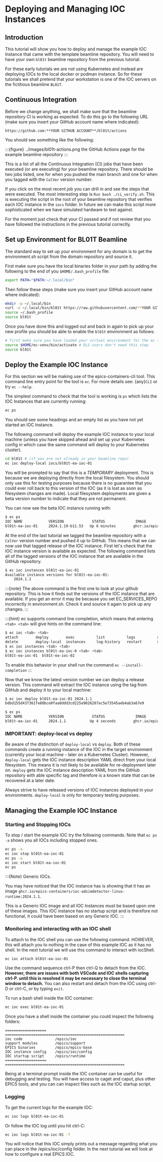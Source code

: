 # Deploying and Managing IOC Instances

## Introduction

This tutorial will show you how to deploy and manage the example IOC Instance
that came with the template beamline repository.
You will need to have your own `bl01t` beamline repository
from the previous tutorial.

For these early tutorials we are not using Kubernetes and instead are deploying
IOCs to the local docker or podman instance. So for these tutorials we
shall pretend that your workstation is one of the IOC servers on the fictitious
beamline `BL01T`.

## Continuous Integration

Before we change anything, we shall make sure that the beamline repository CI
is working as expected. To do this go to the following URL (make sure you insert
your GitHub account name where indicated):

```
https://github.com:**YOUR GITHUB ACCOUNT**/bl01t/actions
```

You should see something like the following:

:::{figure} ../images/bl01t-actions.png
the GitHub Actions page for the example beamline repository
:::

This is a list of all the Continuous Integration (CI) jobs that have been
executed (or are executing) for your beamline repository. There should be
two jobs listed, one for when you pushed the main branch and one for when you
tagged with the `CalVer` version number.

If you click on the most recent job you can drill in and see the steps that
were executed. The most interesting step is `Run bash ./ci_verify.sh`. This
is executing the script in the root of your beamline repository that verifies
each IOC instance in the `iocs` folder. In future we can make this script
more sophisticated when we have simulated hardware to test against.

For the moment just check that your CI passed and if not review that you
have followed the instructions in the previous tutorial correctly.

## Set up Environment for BL01T Beamline

The standard way to set up your environment for any domain is to get
the environment.sh script from the domain repository and source it.

First make sure you have the local binaries folder in your path by adding
the following to the end of you `$HOME/.bash_profile` file:

```bash
export PATH="$PATH:~/.local/bin"
```

Then follow these steps (make sure you insert your GitHub account name
where indicated):

```bash
mkdir -p ~/.local/bin
curl -o ~/.local/bin/bl01t https://raw.githubusercontent.com/**YOUR GITHUB ACCOUNT**/bl01t/main/environment.sh?token=$(date +%s)
source ~/.bash_profile
source bl01t
```

Once you have done this and logged out and back in again to pick up your new
profile you should be able to enable the `bl01t` environment as follows:

```bash
# first make sure you have loaded your virtual environment for the ec tool
source $HOME/ec-venv/bin/activate # DLS users don't need this step
source bl01t
```

## Deploy the Example IOC Instance

For this section we will be making use of the epics-containers-cli tool.
This command line entry point for the tool is `ec`. For more
details see: {any}`CLI` or try `ec --help`.

The simplest command to check that the tool is working is `ps` which lists
the IOC Instances that are currently running:

```bash
ec ps
```

You should see some headings and an empty list as you have not yet started an
IOC Instance.

The following command will deploy the example IOC instance to your local
machine (unless you have skipped ahead and set up your Kubernetes config
in which case the same command will deploy to your Kubernetes cluster).

```bash
cd bl01t # (if you are not already in your beamline repo)
ec ioc deploy-local iocs/bl01t-ea-ioc-01
```

You will be prompted to say that this is a *TEMPORARY* deployment. This is
because we are deploying directly from the local filesystem. You should only
use this for testing purposes because there is no guarantee that you could
ever roll back to this version of the IOC (as it is lost as soon as filesystem
changes are made). Local filesystem deployments are given a beta version
number to indicate that they are not permanent.

You can now see the beta IOC instance running with:

```bash
$ ec ps
IOC NAME            VERSION             STATUS              IMAGE
bl01t-ea-ioc-01     2024.1.19-b11.53   Up 6 minutes        ghcr.io/epics-containers/ioc-adsimdetector-linux-runtime:2024.1.1
```

At the end of the last tutorial we tagged the beamline repository with a
`CalVer` version number and pushed it up to GitHub. This means that we
can now use that tagged release of the IOC instance. First let's
check that the IOC instance version is available as expected. The following
command lists all of the tagged versions of the IOC instance that are
available in the GitHub repository.

```bash
$ ec ioc instances bl01t-ea-ioc-01
Available instance versions for bl01t-ea-ioc-01:
    2024.1.1
```

:::{note}
The above command is the first one to look at your github repository.
This is how it finds out the versions
of the IOC instance that are available. If you get an error it may be
because you set EC_SERVICES_REPO incorrectly in environment.sh. Check it
and source it again to pick up any changes.
:::

:::{hint}
ec supports command line completion, which means that entering `<tab> <tab>` will give hints on the command line:

```bash
$ ec ioc <tab> <tab>
attach        deploy        exec          list          logs          start         template
delete        deploy-local  instances     log-history   restart       stop          validate
$ ec ioc instances <tab> <tab>
$ ec ioc instances bl01t-ea-ioc-0 <tab> <tab>
bl01t-ea-ioc-01  bl01t-ea-ioc-02
```

To enable this behavior in your shell run the command `ec --install-completion`
:::

Now that we know the latest version number we can deploy a release version.
This command will extract the IOC instance using the tag from GitHub and deploy
it to your local machine:

```bash
$ ec ioc deploy bl01t-ea-ioc-01 2024.1.1
bdbd155d437361fe88bce0faa0ddd3cd225a9026287ac5e73545aeb4ab3a67e9

$ ec ps
IOC NAME            VERSION             STATUS              IMAGE
bl01t-ea-ioc-01     2024.1.1           Up 4 seconds        ghcr.io/epics-containers/ioc-adsimdetector-linux-runtime:2023.10.5
```

### IMPORTANT: deploy-local vs deploy

Be aware of the distinction of `deploy-local` vs `deploy`. Both of these
commands create a running instance of the IOC in the target environment (currently
your local machine - later on a Kubernetes Cluster). However, `deploy-local`
gets the IOC instance description YAML direct from your local filesystem. This
means it is not likely to be available for re-deployment later on. `deploy`
gets the IOC instance description YAML from the GitHub repository with able
specific tag and therefore is a known state that can be recovered at a later
date.

Always strive to have released versions of IOC instances deployed in your
environments. `deploy-local` is only for temporary testing purposes.

## Managing the Example IOC Instance

### Starting and Stopping IOCs

To stop / start the example IOC try the following commands. Note that
`ec ps -a` shows you all IOCs including stopped ones.

```bash
ec ps -a
ec ioc stop bl01t-ea-ioc-01
ec ps -a
ec ioc start bl01t-ea-ioc-01
ec ps
```

:::{Note}
Generic IOCs.

You may have noticed that the IOC instance has is showing that it has
an image `ghcr.io/epics-containers/ioc-adsimdetector-linux-runtime:2024.1.1`.

This is a Generic IOC image and all IOC Instances must be based upon one
of these images. This IOC instance has no startup script and is therefore
not functional, it could have been based on any Generic IOC.
:::

### Monitoring and interacting with an IOC shell

To attach to the IOC shell you can use the following command. HOWEVER, this
will attach you to nothing in the case of this example IOC as it has no
shell. In the next tutorial we will use this command to interact with
iocShell.

```bash
ec ioc attach bl01t-ea-ioc-01
```

Use the command sequence ctrl-P then ctrl-Q to detach from the IOC. **However,
there are issues with both VSCode and IOC shells capturing ctrl-P. until
this is resolved it may be necessary to close the terminal window to detach.**
You can also restart and detach from the IOC using ctrl-D or ctrl-C, or
by typing `exit`.

To run a bash shell inside the IOC container:

```bash
ec ioc exec bl01t-ea-ioc-01
```

Once you have a shell inside the container you could inspect the following
folders:

```{eval-rst}
===================    =======================================================
ioc code               /epics/ioc
support modules        /epics/support
EPICS binaries         /epics/epics-base
IOC instance config    /epics/ioc/config
IOC startup script     /epics/runtime
===================    =======================================================
```

Being at a terminal prompt inside the IOC container can be useful for debugging
and testing. You will have access to caget and caput, plus other EPICS tools,
and you can can inspect files such as the IOC startup script.

### Logging

To get the current logs for the example IOC:

```bash
ec ioc logs bl01t-ea-ioc-01
```

Or follow the IOC log until you hit ctrl-C:

```bash
ec ioc logs bl01t-ea-ioc-01 -f
```

You will notice that this IOC simply prints out a message regarding what
you can place in the /epics/ioc/config folder. In the next tutorial
we will look at how to configure a real EPICS IOC.
